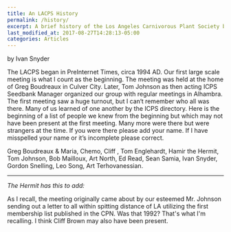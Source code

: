 ```yaml
---
title: An LACPS History
permalink: /history/
excerpt: A brief history of the Los Angeles Carnivorous Plant Society by Ivan Snyder.
last_modified_at: 2017-08-27T14:28:13-05:00
categories: Articles
---
```


by Ivan Snyder

The LACPS began in PreInternet Times, circa 1994 AD. Our first large scale meeting is what I count as the beginning. The meeting was held at the home of Greg Boudreaux in Culver City. Later, Tom Johnson as then acting ICPS Seedbank Manager organized our group with regular meetings in Alhambra. The first meeting saw a huge turnout, but I can‘t remember who all was there. Many of us learned of one another by the ICPS directory. Here is the beginning of a list of people we knew from the beginning but which may not have been present at the first meeting. Many more were there but were strangers at the time. If you were there please add your name. If I have misspelled your name or it’s incomplete please correct.

Greg Boudreaux & Maria, Chemo, Cliff , Tom Englehardt, Hamir the Hermit, Tom Johnson, Bob Mailloux, Art North, Ed Read, Sean Samia, Ivan Snyder, Gordon Snelling, Leo Song, Art Terhovanessian.

--------

<em>The Hermit has this to add:</em>

As I recall, the meeting originally came about by our esteemed Mr. Johnson sending out a letter to all within spitting distance of LA utilizing the first membership list published in the CPN.  Was that 1992?  That's what I'm recalling.  I think Cliff Brown may also have been present.
